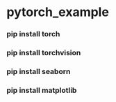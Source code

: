 # pytorch_example
### pip install torch
### pip install torchvision
### pip install seaborn
### pip install matplotlib
